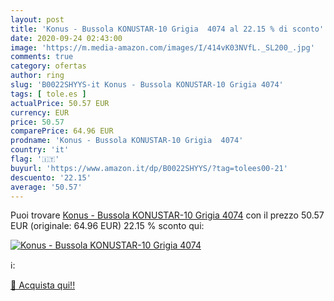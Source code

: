 ```yaml
---
layout: post
title: 'Konus - Bussola KONUSTAR-10 Grigia  4074 al 22.15 % di sconto'
date: 2020-09-24 02:43:00
image: 'https://m.media-amazon.com/images/I/414vK03NVfL._SL200_.jpg'
comments: true
category: ofertas
author: ring
slug: 'B0022SHYYS-it Konus - Bussola KONUSTAR-10 Grigia 4074'
tags: [ tole.es ]
actualPrice: 50.57 EUR
currency: EUR
price: 50.57
comparePrice: 64.96 EUR
prodname: 'Konus - Bussola KONUSTAR-10 Grigia  4074'
country: 'it'
flag: '🇮🇹'
buyurl: 'https://www.amazon.it/dp/B0022SHYYS/?tag=tolees00-21'
descuento: '22.15'
average: '50.57'
---
```


Puoi trovare [Konus - Bussola KONUSTAR-10 Grigia  4074](https://www.amazon.it/dp/B0022SHYYS/?tag=tolees00-21) con il prezzo 50.57 EUR (originale: 64.96 EUR) 22.15 % sconto qui:

[![Konus - Bussola KONUSTAR-10 Grigia  4074](https://m.media-amazon.com/images/I/414vK03NVfL._SL200_.jpg)](https://www.amazon.it/dp/B0022SHYYS/?tag=tolees00-21)

ℹ️:


[🛒 Acquista qui!!](https://www.amazon.it/dp/B0022SHYYS/?tag=tolees00-21)
